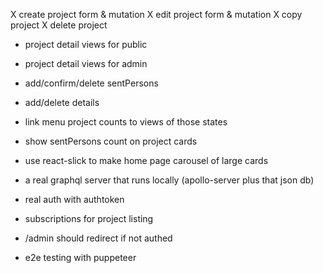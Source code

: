 X create project form & mutation
X edit project form & mutation
X copy project
X delete project
- project detail views for public
- project detail views for admin
- add/confirm/delete sentPersons
- add/delete details
- link menu project counts to views of those states
- show sentPersons count on project cards

- use react-slick to make home page carousel of large cards
- a real graphql server that runs locally (apollo-server plus that json db)
- real auth with authtoken
- subscriptions for project listing

- /admin should redirect if not authed

- e2e testing with puppeteer
